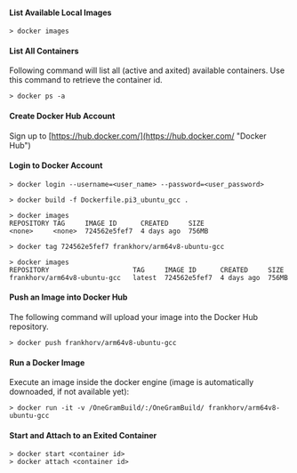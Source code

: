 #### List Available Local Images

    > docker images

#### List All Containers

Following command will list all (active and axited) available containers. Use this command to retrieve the container id.

    > docker ps -a

#### Create Docker Hub Account

Sign up to [https://hub.docker.com/](https://hub.docker.com/ "Docker Hub")

#### Login to Docker Account

    > docker login --username=<user_name> --password=<user_password>
    
    > docker build -f Dockerfile.pi3_ubuntu_gcc .
    
    > docker images
    REPOSITORY TAG     IMAGE ID      CREATED     SIZE
    <none>     <none>  724562e5fef7  4 days ago  756MB
    
    > docker tag 724562e5fef7 frankhorv/arm64v8-ubuntu-gcc
    
    > docker images
    REPOSITORY                     TAG     IMAGE ID      CREATED     SIZE
    frankhorv/arm64v8-ubuntu-gcc   latest  724562e5fef7  4 days ago  756MB
    
#### Push an Image into Docker Hub

The following command will upload your image into the Docker Hub repository.

    > docker push frankhorv/arm64v8-ubuntu-gcc

#### Run a Docker Image

Execute an image inside the docker engine (image is automatically downoaded, if not available yet):

    > docker run -it -v /OneGramBuild/:/OneGramBuild/ frankhorv/arm64v8-ubuntu-gcc

#### Start and Attach to an Exited Container

    > docker start <container id>
    > docker attach <container id>
